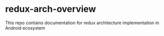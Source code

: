 # redux-arch-overview
This repo contains documentation for redux architecture implementation in Android ecosystem
